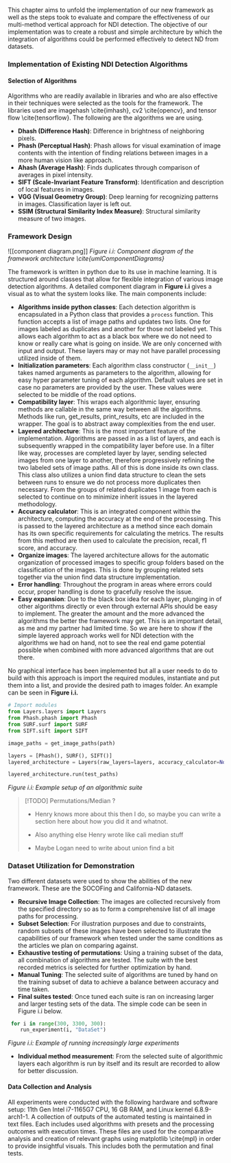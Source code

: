 This chapter aims to unfold the implementation of our new framework as well as the steps took to evaluate and compare the effectiveness of our multi-method vertical approach for NDI detection. The objective of our implementation was to create a robust and simple architecture by which the integration of algorithms could be performed effectively to detect ND from datasets.

### Implementation of Existing NDI Detection Algorithms

#### Selection of Algorithms
Algorithms who are readily available in libraries and who are also effective in their techniques were selected as the tools for the framework. The libraries used are imagehash \cite{imhash}, cv2 \cite{opencv}, and tensor flow \cite{tensorflow}. The following are the algorithms we are using.

- **Dhash (Difference Hash)**: Difference in brightness of neighboring pixels.
- **Phash (Perceptual Hash)**: Phash allows for visual examination of image contents with the intention of finding relations between images in a more human vision like approach.
- **Ahash (Average Hash)**: Finds duplicates through comparison of averages in pixel intensity.
- **SIFT (Scale-Invariant Feature Transform)**: Identification and description of local features in images.
- **VGG (Visual Geometry Group)**: Deep learning for recognizing patterns in images. Classification layer is left out.
- **SSIM (Structural Similarity Index Measure)**: Structural similarity measure of two images.

### Framework Design

![[component diagram.png]]
*Figure i.i: Component diagram of the framework architecture \cite{umlComponentDiagrams}*

The framework is written in python due to its use in machine learning. It is structured around classes that allow for flexible integration of various image detection algorithms. A detailed component diagram in **Figure i.i** gives a visual as to what the system looks like. The main components include:

- **Algorithms inside python classes**: Each detection algorithm is encapsulated in a Python class that provides a `process` function. This function accepts a list of image paths and updates two lists. One for images labeled as duplicates and another for those not labeled yet. This allows each algorithm to act as a black box where we do not need to know or really care what is going on inside. We are only concerned with input and output. These layers may or may not have parallel processing utilized inside of them.
- **Initialization parameters**: Each algorithm class constructor (`__init__`) takes named arguments as parameters to the algorithm, allowing for easy hyper parameter tuning of each algorithm. Default values are set in case no parameters are provided by the user. These values were selected to be middle of the road options.
- **Compatibility layer**: This wraps each algorithmic layer, ensuring methods are callable in the same way between all the algorithms. Methods like run, get_results, print_results, etc are included in the wrapper. The goal is to abstract away complexities from the end user.
- **Layered architecture**: This is the most important feature of the implementation. Algorithms are passed in as a list of layers, and each is subsequently wrapped in the compatibility layer before use. In a filter like way, processes are completed layer by layer, sending selected images from one layer to another, therefore progressively refining the two labeled sets of image paths. All of this is done inside its own class. This class also utilizes a union find data structure to clean the sets between runs to ensure we do not process more duplicates then necessary. From the groups of related duplicates 1 image from each is selected to continue on to minimize inherit issues in the layered methodology.
- **Accuracy calculator**: This is an integrated component within the architecture, computing the accuracy at the end of the processing. This is passed to the layered architecture as a method since each domain has its own specific requirements for calculating the metrics. The results from this method are then used to calculate the precision, recall, f1 score, and accuracy.
- **Organize images**: The layered architecture allows for the automatic organization of processed images to specific group folders based on the classification of the images. This is done by grouping related sets together via the union find data structure implementation.
- **Error handling**: Throughout the program in areas where errors could occur, proper handling is done to gracefully resolve the issue.
- **Easy expansion**: Due to the black box idea for each layer, plunging in of other algorithms directly or even through external APIs should be easy to implement. The greater the amount and the more advanced the algorithms the better the framework may get. This is an important detail, as me and my partner had limited time. So we are here to show if the simple layered approach works well for NDI detection with the algorithms we had on hand, not to see the real end game potential possible when combined with more advanced algorithms that are out there.

No graphical interface has been implemented but all a user needs to do to build with this approach is import the required modules, instantiate and put them into a list, and provide the desired path to images folder. An example can be seen in **Figure i.i.**
```python
# Import modules
from Layers.layers import Layers
from Phash.phash import Phash
from SURF.surf import SURF
from SIFT.sift import SIFT

image_paths = get_image_paths(path)

layers = [Phash(), SURF(), SIFT()]
layered_architecture = Layers(raw_layers=layers, accuracy_calculator=None)

layered_architecture.run(test_paths)
```
*Figure i.i: Example setup of an algorithmic suite*

> [!TODO] Permutations/Median ?
> - Henry knows more about this then I do, so maybe you can write a section here about how you did it and whatnot.
> 
> - Also anything else Henry wrote like cali median stuff
> 
> - Maybe Logan need to write about union find a bit

### Dataset Utilization for Demonstration
Two different datasets were used to show the abilities of the new framework. These are the SOCOFing and California-ND datasets.

- **Recursive Image Collection**: The images are collected recursively from the specified directory so as to form a comprehensive list of all image paths for processing. 
- **Subset Selection**: For illustration purposes and due to constraints, random subsets of these images have been selected to illustrate the capabilities of our framework when tested under the same conditions as the articles we plan on comparing against.
- **Exhaustive testing of permutations**: Using a training subset of the data, all combination of algorithms are tested. The suite with the best recorded metrics is selected for further optimization by hand.
- **Manual Tuning**: The selected suite of algorithms are tuned by hand on the training subset of data to achieve a balance between accuracy and time taken.
- **Final suites tested**: Once tuned each suite is ran on increasing larger and larger testing sets of the data. The simple code can be seen in Figure i.i below.

```python
 for i in range(300, 3300, 300):
    run_experiment(i, "DataSet")
```
*Figure i.i: Example of running increasingly large experiments*

- **Individual method measurement**: From the selected suite of algorithmic layers each algorithm is run by itself and its result are recorded to allow for better discussion. 

#### Data Collection and Analysis
All experiments were conducted with the following hardware and software setup: 11th Gen Intel i7-1165G7 CPU, 16 GB RAM, and Linux kernel 6.8.9-arch1-1. A collection of outputs of the automated testing is maintained in text files. Each includes used algorithms with presets and the processing outcomes with execution times. These files are used for the comparative analysis and creation of relevant graphs using matplotlib \cite{mpl} in order to provide insightful visuals. This includes both the permutation and final tests.